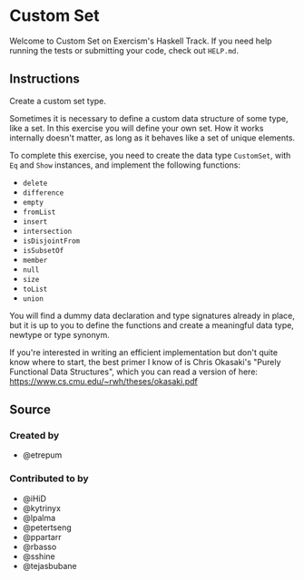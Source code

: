 # Custom Set

Welcome to Custom Set on Exercism's Haskell Track.
If you need help running the tests or submitting your code, check out `HELP.md`.

## Instructions

Create a custom set type.

Sometimes it is necessary to define a custom data structure of some
type, like a set. In this exercise you will define your own set. How it
works internally doesn't matter, as long as it behaves like a set of
unique elements.

To complete this exercise, you need to create the data type `CustomSet`,
with `Eq` and `Show` instances, and implement the following functions:

- `delete`
- `difference`
- `empty`
- `fromList`
- `insert`
- `intersection`
- `isDisjointFrom`
- `isSubsetOf`
- `member`
- `null`
- `size`
- `toList`
- `union`

You will find a dummy data declaration and type signatures already in place,
but it is up to you to define the functions and create a meaningful data type,
newtype or type synonym.

If you're interested in writing an efficient implementation but don't quite
know where to start, the best primer I know of is Chris Okasaki's
"Purely Functional Data Structures", which you can read a version of here:
https://www.cs.cmu.edu/~rwh/theses/okasaki.pdf

## Source

### Created by

- @etrepum

### Contributed to by

- @iHiD
- @kytrinyx
- @lpalma
- @petertseng
- @ppartarr
- @rbasso
- @sshine
- @tejasbubane
